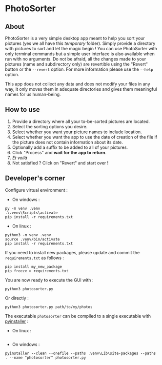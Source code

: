 # PhotoSorter

## About

PhotoSorter is a very simple desktop app meant to help you sort your pictures
(yes we all have this *temporary* folder).
Simply provide a directory with pictures to sort and let the magic begin !
You can use PhotoSorter with only terminal commands but a simple user
interface is also available when run with no arguments.
Do not be afraid, all the changes made to your pictures (name and subdirectory only)
are revertible using the "Revert" button or the `--revert` option.
For more information please use the `--help` option.

This app does not collect any data and does not modify your files in any way,
it only moves them in adequate directories and gives them meaningful names for us human-being.

## How to use

1. Provide a directory where all your to-be-sorted pictures are located.
2. Select the sorting options you desire.
3. Select whether you want your picture names to include location.
4. Select whether you want the app to use the date of creation of the file if the picture does not contain information about its date.
5. Optionally add a suffix to be added to all of your pictures.
6. Click "Process" and **wait for the app to return**.
7. *Et voilà*
8. Not satisfied ? Click on "Revert" and start over !

## Developer's corner

Configure virtual environment :

- On windows :
```shell
py -m venv .venv
.\.venv\Scripts\activate
pip install -r requirements.txt
```

- On linux :
```shell
python3 -m venv .venv
source .venv/bin/activate
pip install -r requirements.txt
```

If you need to install new packages, please update and commit the `requirements.txt` as follows :

```shell
pip install my_new_package
pip freeze > requirements.txt
```

You are now ready to execute the GUI with :

```shell
python3 photosorter.py
```

Or directly :
```shell
python3 photosorter.py path/to/my/photos
```


The executable `photosorter` can be compiled to a single executable with [pyinstaller](https://pypi.org/project/pyinstaller/) :

- On linux :
```shell

```

- On windows :
```shell
pyinstaller --clean --onefile --paths .venv\Lib\site-packages --paths . --name "photosorter" photosorter.py
```